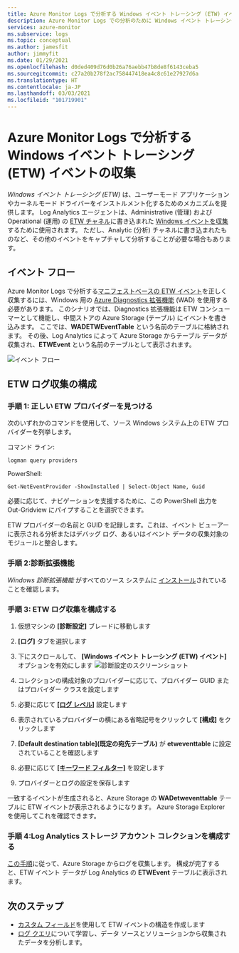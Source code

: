 ```yaml
---
title: Azure Monitor Logs で分析する Windows イベント トレーシング (ETW) イベントの収集
description: Azure Monitor Logs での分析のために Windows イベント トレーシング (ETW) を収集する方法について説明します。
services: azure-monitor
ms.subservice: logs
ms.topic: conceptual
ms.author: jamesfit
author: jimmyfit
ms.date: 01/29/2021
ms.openlocfilehash: d0ded409d76d0b26a76aebb47b8de8f6143ceba5
ms.sourcegitcommit: c27a20b278f2ac758447418ea4c8c61e27927d6a
ms.translationtype: HT
ms.contentlocale: ja-JP
ms.lasthandoff: 03/03/2021
ms.locfileid: "101719901"
---
```

# <a name="collecting-event-tracing-for-windows-etw-events-for-analysis-azure-monitor-logs"></a>Azure Monitor Logs で分析する Windows イベント トレーシング (ETW) イベントの収集

*Windows イベント トレーシング (ETW)* は、ユーザーモード アプリケーションやカーネルモード ドライバーをインストルメント化するためのメカニズムを提供します。 Log Analytics エージェントは、Administrative (管理) および Operational (運用) の [ETW チャネル](/windows/win32/wes/eventmanifestschema-channeltype-complextype)に書き込まれた [Windows イベントを収集](./data-sources-windows-events.md)するために使用されます。 ただし、Analytic (分析) チャネルに書き込まれたものなど、その他のイベントをキャプチャして分析することが必要な場合もあります。  

## <a name="event-flow"></a>イベント フロー

Azure Monitor Logs で分析する[マニフェストベースの ETW イベント](/windows/win32/etw/about-event-tracing#types-of-providers)を正しく収集するには、Windows 用の [Azure Diagnostics 拡張機能](./diagnostics-extension-overview.md) (WAD) を使用する必要があります。 このシナリオでは、Diagnostics 拡張機能は ETW コンシューマーとして機能し、中間ストアの Azure Storage (テーブル) にイベントを書き込みます。 ここでは、**WADETWEventTable** という名前のテーブルに格納されます。 その後、Log Analytics によって Azure Storage からテーブル データが収集され、**ETWEvent** という名前のテーブルとして表示されます。

![イベント フロー](./media/data-sources-event-tracing-windows/event-flow.png)

## <a name="configuring-etw-log-collection"></a>ETW ログ収集の構成

### <a name="step-1-locate-the-correct-etw-provider"></a>手順 1: 正しい ETW プロバイダーを見つける

次のいずれかのコマンドを使用して、ソース Windows システム上の ETW プロバイダーを列挙します。

コマンド ライン:

```
logman query providers
```

PowerShell:
```
Get-NetEventProvider -ShowInstalled | Select-Object Name, Guid
```
必要に応じて、ナビゲーションを支援するために、この PowerShell 出力を Out-Gridview にパイプすることを選択できます。

ETW プロバイダーの名前と GUID を記録します。これは、イベント ビューアーに表示される分析またはデバッグ ログ、あるいはイベント データの収集対象のモジュールと整合します。

### <a name="step-2-diagnostics-extension"></a>手順 2:診断拡張機能

*Windows 診断拡張機能* がすべてのソース システムに [インストール](./diagnostics-extension-windows-install.md#install-with-azure-portal)されていることを確認します。

### <a name="step-3-configure-etw-log-collection"></a>手順 3: ETW ログ収集を構成する

1. 仮想マシンの **[診断設定]** ブレードに移動します

2. **[ログ]** タブを選択します

3. 下にスクロールして、 **[Windows イベント トレーシング (ETW) イベント]** オプションを有効にします ![診断設定のスクリーンショット](./media/data-sources-event-tracing-windows/enable-event-tracing-windows-collection.png)

4. コレクションの構成対象のプロバイダーに応じて、プロバイダー GUID またはプロバイダー クラスを設定します

5. 必要に応じて [ **[ログ レベル]**](/windows/win32/etw/configuring-and-starting-an-event-tracing-session) 設定します

6. 表示されているプロバイダーの横にある省略記号をクリックして **[構成]** をクリックします

7. **[Default destination table]\(既定の宛先テーブル\)** が **etweventtable** に設定されていることを確認します

8. 必要に応じて [ **[キーワード フィルター]**](/windows/win32/wes/defining-keywords-used-to-classify-types-of-events) を設定します

9. プロバイダーとログの設定を保存します

一致するイベントが生成されると、Azure Storage の **WADetweventtable** テーブルに ETW イベントが表示されるようになります。 Azure Storage Explorer を使用してこれを確認できます。

### <a name="step-4-configure-log-analytics-storage-account-collection"></a>手順 4:Log Analytics ストレージ アカウント コレクションを構成する

[この手順](/azure/azure-monitor/agents/diagnostics-extension-logs#collect-logs-from-azure-storage)に従って、Azure Storage からログを収集します。 構成が完了すると、ETW イベント データが Log Analytics の **ETWEvent** テーブルに表示されます。

## <a name="next-steps"></a>次のステップ
- [カスタム フィールド](../logs/custom-fields.md)を使用して ETW イベントの構造を作成します
- [ログ クエリ](../logs/log-query-overview.md)について学習し、データ ソースとソリューションから収集されたデータを分析します。